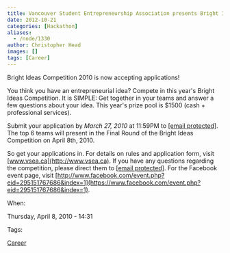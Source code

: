 ```yaml
---
title: Vancouver Student Entrepreneurship Association presents Bright Ideas Competition 2010
date: 2012-10-21
categories: [Hackathon]
aliases:
  - /node/1330
author: Christopher Head
images: []
tags: [Career]
---
```


Bright Ideas Competition 2010 is now accepting applications!

You think you have an entrepreneurial idea? Compete in this year's Bright Ideas Competition. It is SIMPLE: Get together in your teams and answer a few questions about your idea. This year's prize pool is $1500 (cash + professional services).

Submit your application by _March 27, 2010_ at 11:59PM to [\[email protected\]](/cdn-cgi/l/email-protection#b1d0dfdfd09fd0dff1c7c2d4d09fd2d0). The top 6 teams will present in the Final Round of the Bright Ideas Competition on April 8th, 2010.

So get your applications in. For details on rules and application form, visit [www.vsea.ca](http://www.vsea.ca). If you have any questions regarding the competition, please direct them to [\[email protected\]](/cdn-cgi/l/email-protection#61000f0f004f000f21171204004f0200). For the Facebook event page, visit [http://www.facebook.com/event.php?eid=295151767686&index=1](https://www.facebook.com/event.php?eid=295151767686&index=1).

When: 

Thursday, April 8, 2010 - 14:31

Tags: 

[Career](/career)
